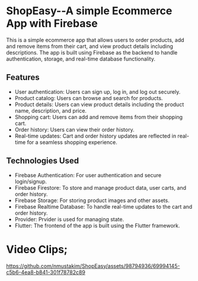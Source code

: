 # ShopEasy--A simple Ecommerce App with Firebase

This is a simple ecommerce app that allows users to order products, add and remove items from their cart, and view product details including descriptions. The app is built using Firebase as the backend to handle authentication, storage, and real-time database functionality.

## Features

- User authentication: Users can sign up, log in, and log out securely.
- Product catalog: Users can browse and search for products.
- Product details: Users can view product details including the product name, description, and price.
- Shopping cart: Users can add and remove items from their shopping cart.
- Order history: Users can view their order history.
- Real-time updates: Cart and order history updates are reflected in real-time for a seamless shopping experience.

## Technologies Used


- Firebase Authentication: For user authentication and secure login/signup.
- Firebase Firestore: To store and manage product data, user carts, and order history.
- Firebase Storage: For storing product images and other assets.
- Firebase Realtime Database: To handle real-time updates to the cart and order history.
- Provider: Prvider is used for managing state.
- Flutter: The frontend of the app is built using the Flutter framework.

# Video Clips;



https://github.com/nmustakim/ShopEasy/assets/98794936/69994145-c5b6-4ea8-b841-301f78782c89

